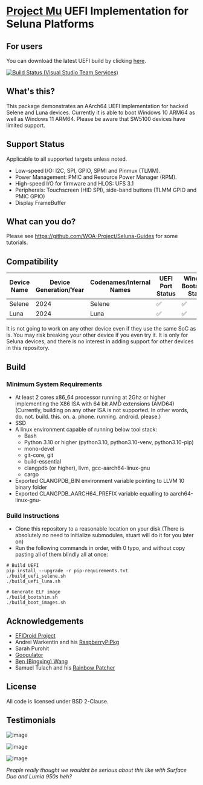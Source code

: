 # [Project Mu](https://microsoft.github.io/mu/) UEFI Implementation for Seluna Platforms

## For users

You can download the latest UEFI build by clicking [here](https://github.com/WOA-Project/SelunaPkg/releases).

[![Build Status (Visual Studio Team Services)](https://gus33000.visualstudio.com/SelunaPkg/_apis/build/status/SelunaPkg%20CI?branchName=main)](https://gus33000.visualstudio.com/SelunaPkg/_build/latest?definitionId=1&branchName=main)

## What's this?

This package demonstrates an AArch64 UEFI implementation for hacked Selene and Luna devices. Currently it is able to boot Windows 10 ARM64 as well as Windows 11 ARM64. Please be aware that SW5100 devices have limited support.

## Support Status

Applicable to all supported targets unless noted.

- Low-speed I/O: I2C, SPI, GPIO, SPMI and Pinmux (TLMM).
- Power Management: PMIC and Resource Power Manager (RPM).
- High-speed I/O for firmware and HLOS: UFS 3.1
- Peripherals: Touchscreen (HID SPI), side-band buttons (TLMM GPIO and PMIC GPIO)
- Display FrameBuffer

## What can you do?

Please see https://github.com/WOA-Project/Seluna-Guides for some tutorials.

## Compatibility

| Device Name   | Device Generation/Year | Codenames/Internal Names | UEFI Port Status | Windows Bootability Status |
|---------------|------------------------|--------------------------|------------------|----------------------------|
| Selene        | 2024                   | Selene                   | ✅               | ✅                        |
| Luna          | 2024                   | Luna                     | ✅               | ✅                        |

It is not going to work on any other device even if they use the same SoC as is. You may risk breaking your other device if you even try it. It is only for Seluna devices, and there is no interest in adding support for other devices in this repository.

## Build

### Minimum System Requirements

- At least 2 cores x86_64 processor running at 2Ghz or higher implementing the X86 ISA with 64 bit AMD extensions (AMD64) (Currently, building on any other ISA is not supported. In other words, do. not. build. this. on. a. phone. running. android. please.)
- SSD
- A linux environment capable of running below tool stack:
  - Bash
  - Python 3.10 or higher (python3.10, python3.10-venv, python3.10-pip)
  - mono-devel
  - git-core, git
  - build-essential
  - clangpdb (or higher), llvm, gcc-aarch64-linux-gnu
  - cargo
- Exported CLANGPDB_BIN environment variable pointing to LLVM 10 binary folder
- Exported CLANGPDB_AARCH64_PREFIX variable equalling to aarch64-linux-gnu-

### Build Instructions

- Clone this repository to a reasonable location on your disk (There is absolutely no need to initialize submodules, stuart will do it for you later on)
- Run the following commands in order, with 0 typo, and without copy pasting all of them blindly all at once:

```
# Build UEFI
pip install --upgrade -r pip-requirements.txt
./build_uefi_selene.sh
./build_uefi_luna.sh

# Generate ELF image
./build_bootshim.sh
./build_boot_images.sh
```

## Acknowledgements

- [EFIDroid Project](http://efidroid.org)
- Andrei Warkentin and his [RaspberryPiPkg](https://github.com/andreiw/RaspberryPiPkg)
- Sarah Purohit
- [Googulator](https://github.com/Googulator/)
- [Ben (Bingxing) Wang](https://github.com/imbushuo/)
- Samuel Tulach and his [Rainbow Patcher](https://github.com/SamuelTulach/rainbow)

## License

All code is licensed under BSD 2-Clause.

## Testimonials

![image](https://github.com/user-attachments/assets/5c981b22-768d-45cb-aa27-2bf2c80f1606)

![image](https://github.com/user-attachments/assets/939e1468-f108-4e4a-876e-b901392973b5)

![image](https://github.com/user-attachments/assets/64e87b20-a67a-476f-836b-b568131e2e9a)

_People really thought we wouldnt be serious about this like with Surface Duo and Lumia 950s heh?_


